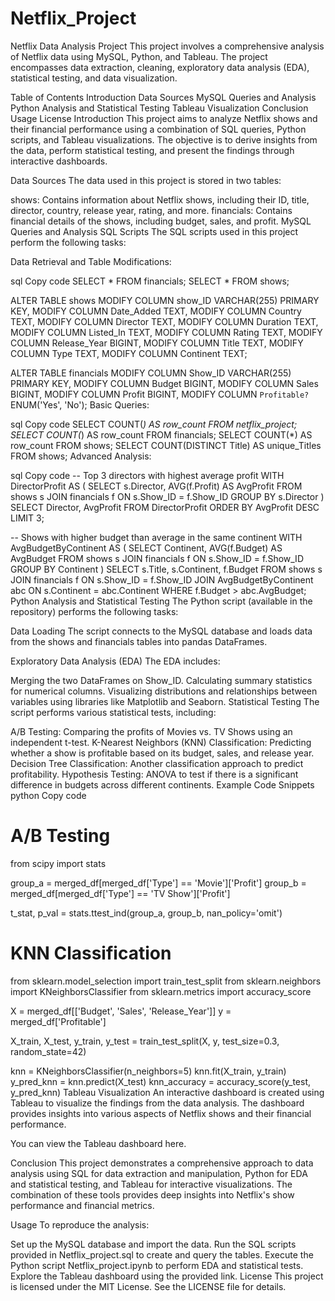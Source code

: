 # Netflix_Project

Netflix Data Analysis Project
This project involves a comprehensive analysis of Netflix data using MySQL, Python, and Tableau. The project encompasses data extraction, cleaning, exploratory data analysis (EDA), statistical testing, and data visualization.

Table of Contents
Introduction
Data Sources
MySQL Queries and Analysis
Python Analysis and Statistical Testing
Tableau Visualization
Conclusion
Usage
License
Introduction
This project aims to analyze Netflix shows and their financial performance using a combination of SQL queries, Python scripts, and Tableau visualizations. The objective is to derive insights from the data, perform statistical testing, and present the findings through interactive dashboards.

Data Sources
The data used in this project is stored in two tables:

shows: Contains information about Netflix shows, including their ID, title, director, country, release year, rating, and more.
financials: Contains financial details of the shows, including budget, sales, and profit.
MySQL Queries and Analysis
SQL Scripts
The SQL scripts used in this project perform the following tasks:

Data Retrieval and Table Modifications:

sql
Copy code
SELECT * FROM financials;
SELECT * FROM shows;

ALTER TABLE shows
MODIFY COLUMN show_ID VARCHAR(255) PRIMARY KEY,
MODIFY COLUMN Date_Added TEXT,
MODIFY COLUMN Country TEXT,
MODIFY COLUMN Director TEXT,
MODIFY COLUMN Duration TEXT,
MODIFY COLUMN Listed_In TEXT,
MODIFY COLUMN Rating TEXT,
MODIFY COLUMN Release_Year BIGINT,
MODIFY COLUMN Title TEXT,
MODIFY COLUMN Type TEXT,
MODIFY COLUMN Continent TEXT;

ALTER TABLE financials
MODIFY COLUMN Show_ID VARCHAR(255) PRIMARY KEY,
MODIFY COLUMN Budget BIGINT,
MODIFY COLUMN Sales BIGINT,
MODIFY COLUMN Profit BIGINT,
MODIFY COLUMN `Profitable?` ENUM('Yes', 'No');
Basic Queries:

sql
Copy code
SELECT COUNT(*) AS row_count FROM netflix_project;
SELECT COUNT(*) AS row_count FROM financials;
SELECT COUNT(*) AS row_count FROM shows;
SELECT COUNT(DISTINCT Title) AS unique_Titles FROM shows;
Advanced Analysis:

sql
Copy code
-- Top 3 directors with highest average profit
WITH DirectorProfit AS (
    SELECT s.Director, AVG(f.Profit) AS AvgProfit
    FROM shows s
    JOIN financials f ON s.Show_ID = f.Show_ID
    GROUP BY s.Director
)
SELECT Director, AvgProfit
FROM DirectorProfit
ORDER BY AvgProfit DESC
LIMIT 3;

-- Shows with higher budget than average in the same continent
WITH AvgBudgetByContinent AS (
    SELECT Continent, AVG(f.Budget) AS AvgBudget
    FROM shows s
    JOIN financials f ON s.Show_ID = f.Show_ID
    GROUP BY Continent
)
SELECT s.Title, s.Continent, f.Budget
FROM shows s
JOIN financials f ON s.Show_ID = f.Show_ID
JOIN AvgBudgetByContinent abc ON s.Continent = abc.Continent
WHERE f.Budget > abc.AvgBudget;
Python Analysis and Statistical Testing
The Python script (available in the repository) performs the following tasks:

Data Loading
The script connects to the MySQL database and loads data from the shows and financials tables into pandas DataFrames.

Exploratory Data Analysis (EDA)
The EDA includes:

Merging the two DataFrames on Show_ID.
Calculating summary statistics for numerical columns.
Visualizing distributions and relationships between variables using libraries like Matplotlib and Seaborn.
Statistical Testing
The script performs various statistical tests, including:

A/B Testing: Comparing the profits of Movies vs. TV Shows using an independent t-test.
K-Nearest Neighbors (KNN) Classification: Predicting whether a show is profitable based on its budget, sales, and release year.
Decision Tree Classification: Another classification approach to predict profitability.
Hypothesis Testing: ANOVA to test if there is a significant difference in budgets across different continents.
Example Code Snippets
python
Copy code
# A/B Testing
from scipy import stats

group_a = merged_df[merged_df['Type'] == 'Movie']['Profit']
group_b = merged_df[merged_df['Type'] == 'TV Show']['Profit']

t_stat, p_val = stats.ttest_ind(group_a, group_b, nan_policy='omit')

# KNN Classification
from sklearn.model_selection import train_test_split
from sklearn.neighbors import KNeighborsClassifier
from sklearn.metrics import accuracy_score

X = merged_df[['Budget', 'Sales', 'Release_Year']]
y = merged_df['Profitable']

X_train, X_test, y_train, y_test = train_test_split(X, y, test_size=0.3, random_state=42)

knn = KNeighborsClassifier(n_neighbors=5)
knn.fit(X_train, y_train)
y_pred_knn = knn.predict(X_test)
knn_accuracy = accuracy_score(y_test, y_pred_knn)
Tableau Visualization
An interactive dashboard is created using Tableau to visualize the findings from the data analysis. The dashboard provides insights into various aspects of Netflix shows and their financial performance.

You can view the Tableau dashboard here.

Conclusion
This project demonstrates a comprehensive approach to data analysis using SQL for data extraction and manipulation, Python for EDA and statistical testing, and Tableau for interactive visualizations. The combination of these tools provides deep insights into Netflix's show performance and financial metrics.

Usage
To reproduce the analysis:

Set up the MySQL database and import the data.
Run the SQL scripts provided in Netflix_project.sql to create and query the tables.
Execute the Python script Netflix_project.ipynb to perform EDA and statistical tests.
Explore the Tableau dashboard using the provided link.
License
This project is licensed under the MIT License. See the LICENSE file for details.
